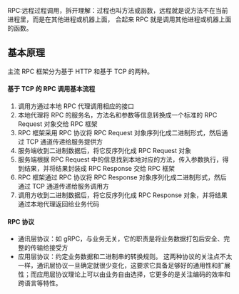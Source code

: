 RPC:远程过程调用，拆开理解：过程也叫方法或函数，远程就是说方法不在当前进程里，而是在其他进程或机器上面，
合起来 RPC 就是调用其他进程或机器上面的函数。

## 基本原理

主流 RPC 框架分为基于 HTTP 和基于 TCP 的两种。

#### 基于 TCP 的 RPC 调用基本流程

1. 调用方通过本地 RPC 代理调用相应的接口
2. 本地代理将 RPC 的服务名，方法名和参数等信息转换成一个标准的 RPC Request 对象交给 RPC 框架
3. RPC 框架采用 RPC 协议将 RPC Request 对象序列化成二进制形式，然后通过 TCP 通道传递给服务提供方
4. 服务端收到二进制数据后，将它反序列化成 RPC Request 对象
5. 服务端根据 RPC Request 中的信息找到本地对应的方法，传入参数执行，得到结果，并将结果封装成 RPC Response 交给 RPC 框架
6. RPC 框架通过 RPC 协议将 RPC Response 对象序列化成二进制形式，然后通过 TCP 通道传递给服务调用方
7. 调用方收到二进制数据后，将它反序列化成 RPC Response 对象，并将结果通过本地代理返回给业务代码

#### RPC 协议

-   通讯层协议：如 gRPC，与业务无关，它的职责是将业务数据打包后安全、完整的传输给接受方
-   应用层协议：约定业务数据和二进制串的转换规则。
    这两种协议的关注点不太一样，通讯层协议一旦确定就很少变化，这要求它具备足够好的通用性和扩展性；而应用层协议理论上可以由业务自由选择，它更多的是关注编码的效率和跨语言等特性。

